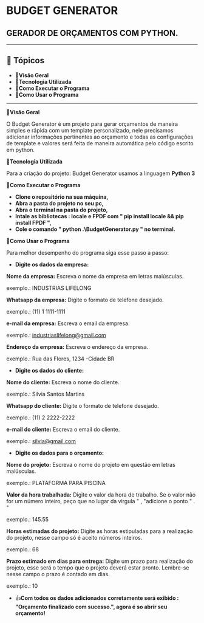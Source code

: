 # **BUDGET GENERATOR**
## GERADOR DE ORÇAMENTOS COM PYTHON.
---
## 📁 **Tópicos**


*   📁**Visão Geral**
*   📁**Tecnologia Utilizada**
*   📁**Como Executar o Programa** 
*   📁**Como Usar o Programa**

---
📁**Visão Geral**

O Budget Generator é um projeto para gerar orçamentos de maneira simples e rápida com um template personalizado, nele precisamos adicionar informações pertinentes ao orçamento e todas as configurações de template e valores será feita de maneira automática pelo código escrito em python.

📁**Tecnologia Utilizada**

Para a criação do projeto: Budget Generator usamos a linguagem **Python 3**

📁**Como Executar o Programa** 

*   **Clone o repositório na sua máquina,**
*   **Abra a pasta do projeto no seu pc,**
*   **Abra o terminal na pasta do projeto,**
*   **Intale as bibliotecas : locale e FPDF com " pip install locale && pip install FPDF ",**
*   **Cole o comando " python .\BudgetGenerator.py " no terminal.**


📁**Como Usar o Programa** 

Para melhor desempenho do programa siga esse passo a passo:

*   **Digite os dados da empresa:**

**Nome da empresa:** Escreva o nome da empresa em letras maiúsculas.

exemplo.: INDUSTRIAS LIFELONG

**Whatsapp da empresa:** Digite o formato de telefone desejado. 

exemplo.: (11) 1 1111-1111 

**e-mail da empresa:** Escreva o email da empresa.

exemplo.: industriaslifelong@gmail.com

**Endereço da empresa:** Escreva o endereço da empresa.

exemplo.: Rua das Flores, 1234 -Cidade BR

*   **Digite os dados do cliente:**

**Nome do cliente:** Escreva o nome do cliente.

exemplo.: Silvia Santos Martins

**Whatsapp do cliente:** Digite o formato de telefone desejado. 

exemplo.: (11) 2 2222-2222 

**e-mail do cliente:** Escreva o email do cliente.

exemplo.: silvia@gmail.com

*   **Digite os dados para o orçamento:**

**Nome do projeto:** Escreva o nome do projeto em questão em letras maiúsculas.

exemplo.: PLATAFORMA PARA PISCINA

**Valor da hora trabalhada:** Digite o valor da hora de trabalho. Se o valor não for um número inteiro, peço que no lugar da virgula " , "adicione o ponto " . "

exemplo.: 145.55

**Horas estimadas do projeto:** Digite as horas estipuladas para a realização do projeto, nesse campo só é aceito números inteiros.

exemplo.: 68

**Prazo estimado em dias para entrega:** Digite um prazo para realização do projeto, esse será o tempo que o projeto deverá estar pronto. Lembre-se nesse campo o prazo é contado em dias.

exemplo.: 10

*  👍**Com todos os dados adicionados corretamente será exibido :
"Orçamento finalizado com sucesso.", agora é so abrir seu orçamento!**
